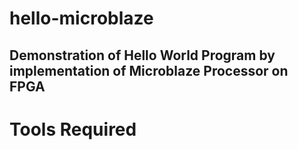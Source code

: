 # hello-microblaze
Demonstration of Hello World Program by implementation of Microblaze Processor on FPGA
---
# Tools Required


